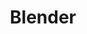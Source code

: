 ---
blog: https://studio.blender.org/blog/
facebook: https://facebook.com/YourOwn3DSoftware
guide: https://www.blender.org/about/logo/
instagram: https://instagram.com/blender.official
linkedin: https://linkedin.com/company/blender-org
logohandle: blender
sort: blender
title: Blender
twitter: https://x.com/blender
website: https://www.blender.org/
youtube: https://youtube.com/BlenderFoundation
---